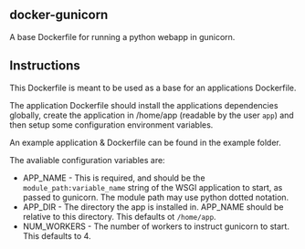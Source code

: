docker-gunicorn
------

A base Dockerfile for running a python webapp in gunicorn.

## Instructions

This Dockerfile is meant to be used as a base for an applications Dockerfile.

The application Dockerfile should install the applications dependencies
globally, create the application in /home/app (readable by the user `app`) and
then setup some configuration environment variables.

An example application & Dockerfile can be found in the example folder.

The avaliable configuration variables are:

* APP_NAME - This is required, and should be the `module_path:variable_name`
  string of the WSGI application to start, as passed to gunicorn.  The module
  path may use python dotted notation.
* APP_DIR - The directory the app is installed in.  APP_NAME should be relative
  to this directory.  This defaults ot `/home/app`.
* NUM_WORKERS - The number of workers to instruct gunicorn to start.  This
  defaults to 4.
